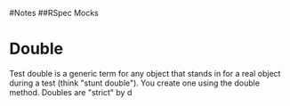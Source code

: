 
#Notes
##RSpec Mocks

# Double
Test double is a generic term for any object that stands in for a real object during a test
(think "stunt double"). You create one using the double method. Doubles are "strict" by
d